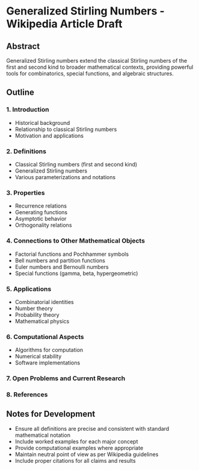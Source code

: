 # Generalized Stirling Numbers - Wikipedia Article Draft

## Abstract

Generalized Stirling numbers extend the classical Stirling numbers of the first and second kind to broader mathematical contexts, providing powerful tools for combinatorics, special functions, and algebraic structures.

## Outline

### 1. Introduction
- Historical background
- Relationship to classical Stirling numbers
- Motivation and applications

### 2. Definitions
- Classical Stirling numbers (first and second kind)
- Generalized Stirling numbers
- Various parameterizations and notations

### 3. Properties
- Recurrence relations
- Generating functions
- Asymptotic behavior
- Orthogonality relations

### 4. Connections to Other Mathematical Objects
- Factorial functions and Pochhammer symbols
- Bell numbers and partition functions
- Euler numbers and Bernoulli numbers
- Special functions (gamma, beta, hypergeometric)

### 5. Applications
- Combinatorial identities
- Number theory
- Probability theory
- Mathematical physics

### 6. Computational Aspects
- Algorithms for computation
- Numerical stability
- Software implementations

### 7. Open Problems and Current Research

### 8. References

## Notes for Development

- Ensure all definitions are precise and consistent with standard mathematical notation
- Include worked examples for each major concept
- Provide computational examples where appropriate
- Maintain neutral point of view as per Wikipedia guidelines
- Include proper citations for all claims and results
